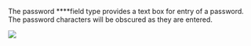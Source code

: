 The password ****field type provides a text box for entry of a password. The password characters will be obscured as they are entered.

![](https://gblobscdn.gitbook.com/assets%2F-LQ08RFAKZvFADEiXKFy%2F-MG4eDOREo87b09XIs-C%2F-MG5mB4BOkeBkKC9fQKB%2Fimage.gif?alt=media&token=6ff5e6e1-9b31-435b-a336-95e831b2ace8)

